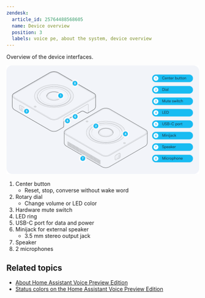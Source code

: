 ```yaml
---
zendesk:
  article_id: 25764488568605
  name: Device overview
  position: 3
  labels: voice pe, about the system, device overview
---
```


Overview of the device interfaces.

![Image showing Home Assistant Voice Preview Edition interfaces and terminology](/static/img/voice-pe/voice_details_callouts.png)

1. Center button
   - Reset, stop, converse without wake word
2. Rotary dial
   - Change volume or LED color
3. Hardware mute switch
4. LED ring
5. USB-C port for data and power
6. Minijack for external speaker
   - 3.5 mm stereo output jack
7. Speaker
8. 2 microphones

## Related topics

- [About Home Assistant Voice Preview Edition](/hc/en-us/articles/25764286546717)
- [Status colors on the Home Assistant Voice Preview Edition](/hc/en-us/articles/25764604971421)